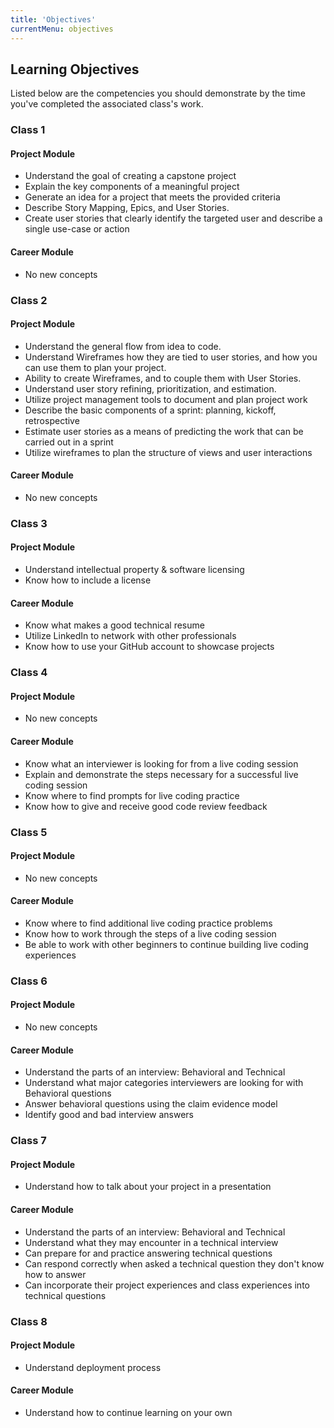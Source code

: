 ```yaml
---
title: 'Objectives'
currentMenu: objectives
---
```


## Learning Objectives

Listed below are the competencies you should demonstrate by the time you've completed the associated class's work.

### Class 1

#### Project Module
- Understand the goal of creating a capstone project
- Explain the key components of a meaningful project
- Generate an idea for a project that meets the provided criteria
- Describe Story Mapping, Epics, and User Stories.
- Create user stories that clearly identify the targeted user and describe a single use-case or action

#### Career Module
- No new concepts

### Class 2

#### Project Module
- Understand the general flow from idea to code.
- Understand Wireframes how they are tied to user stories, and how you can use them to plan your project.
- Ability to create Wireframes, and to couple them with User Stories.
- Understand user story refining, prioritization, and estimation.
- Utilize project management tools to document and plan project work
- Describe the basic components of a sprint: planning, kickoff, retrospective
- Estimate user stories as a means of predicting the work that can be carried out in a sprint
- Utilize wireframes to plan the structure of views and user interactions

#### Career Module
- No new concepts

### Class 3

#### Project Module
- Understand intellectual property & software licensing
- Know how to include a license

#### Career Module
- Know what makes a good technical resume
- Utilize LinkedIn to network with other professionals
- Know how to use your GitHub account to showcase projects

### Class 4

#### Project Module
- No new concepts

#### Career Module
- Know what an interviewer is looking for from a live coding session
- Explain and demonstrate the steps necessary for a successful live coding session
- Know where to find prompts for live coding practice
- Know how to give and receive good code review feedback

### Class 5

#### Project Module
- No new concepts

#### Career Module
- Know where to find additional live coding practice problems
- Know how to work through the steps of a live coding session
- Be able to work with other beginners to continue building live coding experiences


### Class 6

#### Project Module
- No new concepts

#### Career Module
- Understand the parts of an interview: Behavioral and Technical
- Understand what major categories interviewers are looking for with Behavioral questions
- Answer behavioral questions using the claim evidence model
- Identify good and bad interview answers

### Class 7

#### Project Module
- Understand how to talk about your project in a presentation

#### Career Module
- Understand the parts of an interview: Behavioral and Technical
- Understand what they may encounter in a technical interview
- Can prepare for and practice answering technical questions
- Can respond correctly when asked a technical question they don't know how to answer
- Can incorporate their project experiences and class experiences into technical questions

### Class 8

#### Project Module
- Understand deployment process

#### Career Module
- Understand how to continue learning on your own
